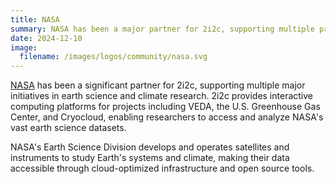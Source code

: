 ```yaml
---
title: NASA
summary: NASA has been a major partner for 2i2c, supporting multiple projects including VEDA, the U.S. Greenhouse Gas Center, and Cryocloud, focusing on earth science data and climate research.
date: 2024-12-10
image:
  filename: /images/logos/community/nasa.svg
---
```


[NASA](https://www.nasa.gov/) has been a significant partner for 2i2c, supporting multiple major initiatives in earth science and climate research. 2i2c provides interactive computing platforms for projects including VEDA, the U.S. Greenhouse Gas Center, and Cryocloud, enabling researchers to access and analyze NASA's vast earth science datasets.

NASA's Earth Science Division develops and operates satellites and instruments to study Earth's systems and climate, making their data accessible through cloud-optimized infrastructure and open source tools.